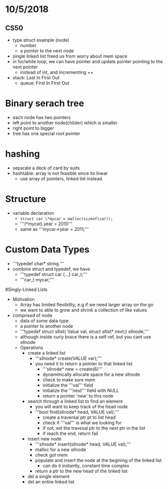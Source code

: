 # 10/5/2018
## CS50
- type struct example (node)
  - number
  - a pointer to the next node
- single linked list freed us from worry about mem space
- in for/while loop, we can have pointer and update pointer pointing to the next pointer
  - instead of int, and incrementing ++
- stack: Last In First Out
  - queue: First In First Out
# Binary serach tree
  - each node has two pointers
  - left point to another node(childer) which is smaller
  - right point to bigger
  - tree has one special root pointer
# hashing
  - separate a deck of card by suits
  - hashtable: array is not feasible since its linear
    - use array of pointers, linked list instead

# Structure
  - variable declaration
    - ```struct car \*mycar = malloc(sizeof(car));```
    - '''(\*mycat).year = 2010'''
	- same as '''mycar->year = 2011;'''
# Custom Data Types
  - '''typedef char\* string '''
  - combine struct and typedef, we have
    - '''typedef struct car {...} car_t;'''
	- '''car_t mycar;'''

#Singly-Linked Lists
  - Motivation
    - Array has limited flexibility, e.g if we need larger array on the go
	- we want to able to grow and shrink a collection of like values
  - comprised of node
    - data of some data type
	- a pointer to another node
	- '''typedef struct sllist{
		Value val;
		struct sllist* next;} sllnode;'''
	- although inside curly brace there is a self-ref, but you cant use sllnode
	- Operations
	  - create a linked list 
	    - '''sllnode* create(VALUE var);'''
		- you need it to return a pointer to that linked list 
		  - '''sllnode* new = create(6)'''
		  - dynamimcally allocate space for a new sllnode
		  - check to make sure mem
		  - initialize the '''val''' field
		  - initialize the '''next''' field with NULL
		  - return a pointer 'new'  to this node 
	  - search through a linked list to find an element
	    - you will want to keep track of the head node 
	    - '''bool find(sllnode* head, VALUE val);'''
		  - create a traversal ptr pt to list head
		  - check if '''val''' is what we looking for
		  - if not, set the travesal ptr to the next ptr in the list 
		  - if reach the end, return fail
	  - insert new node
	    - '''sllnode* insert(sllnode* head, VALUE val);'''
		- malloc for a new sllnode
		- check got mem
		- populate and insert the node at the begining of the linked list 
	      - can do it instantly, constant time complex
		- return a ptr to the new head of the linked list
	  - del a single element
	  - del an entire linked list 

